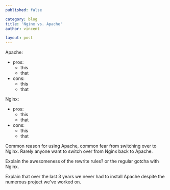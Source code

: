 ```yaml
---
published: false

category: blog
title: 'Nginx vs. Apache'
author: vincent

layout: post
---
```


Apache:

- pros:
    - this
    - that
- cons:
    - this 
    - that
    
Nginx:

- pros:
    - this
    - that
- cons:
    - this 
    - that

Common reason for using Apache, common fear from switching over to Nginx.
Rarely anyone want to switch over from Nginx back to Apache.

Explain the awesomeness of the rewrite rules? or the regular gotcha with Nginx.

Explain that over the last 3 years we never had to install Apache despite the numerous project we've worked on.
    
